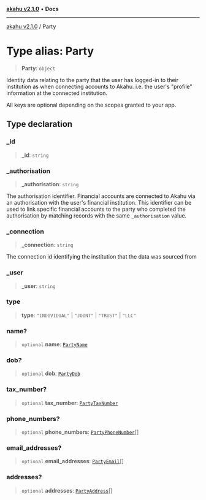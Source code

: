 [**akahu v2.1.0**](../README.md) • **Docs**

***

[akahu v2.1.0](../README.md) / Party

# Type alias: Party

> **Party**: `object`

Identity data relating to the party that the user has logged-in to their
institution as when connecting accounts to Akahu. i.e. the user's "profile"
information at the connected institution.

All keys are optional depending on the scopes granted to your app.

## Type declaration

### \_id

> **\_id**: `string`

### \_authorisation

> **\_authorisation**: `string`

The authorisation identifier. Financial accounts are connected to Akahu via
an authorisation with the user's financial institution. This identifier can
be used to link specific financial accounts to the party who completed the
authorisation by matching records with the same `_authorisation` value.

### \_connection

> **\_connection**: `string`

The connection id identifying the institution that the data was sourced from

### \_user

> **\_user**: `string`

### type

> **type**: `"INDIVIDUAL"` \| `"JOINT"` \| `"TRUST"` \| `"LLC"`

### name?

> `optional` **name**: [`PartyName`](PartyName.md)

### dob?

> `optional` **dob**: [`PartyDob`](PartyDob.md)

### tax\_number?

> `optional` **tax\_number**: [`PartyTaxNumber`](PartyTaxNumber.md)

### phone\_numbers?

> `optional` **phone\_numbers**: [`PartyPhoneNumber`](PartyPhoneNumber.md)[]

### email\_addresses?

> `optional` **email\_addresses**: [`PartyEmail`](PartyEmail.md)[]

### addresses?

> `optional` **addresses**: [`PartyAddress`](PartyAddress.md)[]
